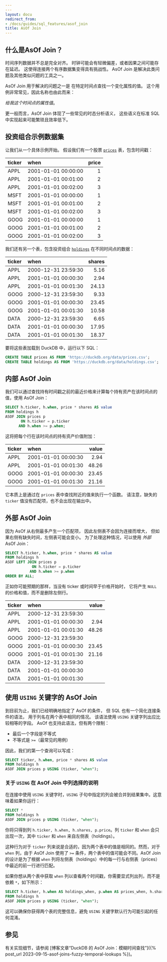```yaml
---
---
layout: docu
redirect_from:
- /docs/guides/sql_features/asof_join
title: AsOf Join
---
```


## 什么是AsOf Join？

时间序列数据并不总是完全对齐。
时钟可能会有轻微偏差，或者因果之间可能存在延迟。
这使得连接两个有序数据集变得具有挑战性。
AsOf Join 是解决此类问题及其他类似问题的工具之一。

AsOf Join 用于解决的问题之一是
在特定时间点查找一个变化属性的值。
这个用例非常常见，因此名称也由此而来：

_给我这个时间点的属性值_。

更一般而言，AsOf Join 体现了一些常见的时态分析语义，
这些语义在标准 SQL 中实现起来可能繁琐且效率低下。

## 投资组合示例数据集

让我们从一个具体示例开始。
假设我们有一个股票 [`prices`](/data/prices.csv) 表，包含时间戳：

| ticker | when | price |
| :----- | :--- | ----: |
| APPL   | 2001-01-01 00:00:00 | 1 |
| APPL   | 2001-01-01 00:01:00 | 2 |
| APPL   | 2001-01-01 00:02:00 | 3 |
| MSFT   | 2001-01-01 00:00:00 | 1 |
| MSFT   | 2001-01-01 00:01:00 | 2 |
| MSFT   | 2001-01-01 00:02:00 | 3 |
| GOOG   | 2001-01-01 00:00:00 | 1 |
| GOOG   | 2001-01-01 00:01:00 | 2 |
| GOOG   | 2001-01-01 00:02:00 | 3 |

我们还有另一个表，包含投资组合 [`holdings`](/data/holdings.csv) 在不同时间点的数据：

| ticker | when | shares |
| :----- | :--- | -----: |
| APPL   | 2000-12-31 23:59:30 | 5.16   |
| APPL   | 2001-01-01 00:00:30 | 2.94   |
| APPL   | 2001-01-01 00:01:30 | 24.13  |
| GOOG   | 2000-12-31 23:59:30 | 9.33   |
| GOOG   | 2001-01-01 00:00:30 | 23.45  |
| GOOG   | 2001-01-01 00:01:30 | 10.58  |
| DATA   | 2000-12-31 23:59:30 | 6.65   |
| DATA   | 2001-01-01 00:00:30 | 17.95  |
| DATA   | 2001-01-01 00:01:30 | 18.37  |

要将这些表加载到 DuckDB 中，运行以下 SQL：

```sql
CREATE TABLE prices AS FROM 'https://duckdb.org/data/prices.csv';
CREATE TABLE holdings AS FROM 'https://duckdb.org/data/holdings.csv';
```

## 内部 AsOf Join

我们可以通过查找持有时间戳之前的最近价格来计算每个持有资产在该时间点的值，使用 AsOf Join：

```sql
SELECT h.ticker, h.when, price * shares AS value
FROM holdings h
ASOF JOIN prices p
       ON h.ticker = p.ticker
      AND h.when >= p.when;
```

这将把每个行在该时间点的持有资产价值附加：

| ticker | when | value |
| :----- | :--- | ----: |
| APPL   | 2001-01-01 00:00:30 | 2.94  |
| APPL   | 2001-01-01 00:01:30 | 48.26 |
| GOOG   | 2001-01-01 00:00:30 | 23.45 |
| GOOG   | 2001-01-01 00:01:30 | 21.16 |

它本质上是通过在 `prices` 表中查找附近的值来执行一个函数。
请注意，缺失的 `ticker` 值没有匹配项，也不会出现在输出中。

## 外部 AsOf Join

因为 AsOf 从右侧最多产生一个匹配项，
因此左侧表不会因为连接而增大，
但如果右侧有缺失时间，左侧表可能会变小。
为了处理这种情况，可以使用 *外部* AsOf Join：

```sql
SELECT h.ticker, h.when, price * shares AS value
FROM holdings h
ASOF LEFT JOIN prices p
            ON h.ticker = p.ticker
           AND h.when >= p.when
ORDER BY ALL;
```

正如你可能预期的那样，当没有 ticker 或时间早于价格开始时，
它将产生 `NULL` 的价格和值，而不是删除左侧行。

| ticker | when | value |
| :----- | :--- | ----: |
| APPL   | 2000-12-31 23:59:30 |       |
| APPL   | 2001-01-01 00:00:30 | 2.94  |
| APPL   | 2001-01-01 00:01:30 | 48.26 |
| GOOG   | 2000-12-31 23:59:30 |       |
| GOOG   | 2001-01-01 00:00:30 | 23.45 |
| GOOG   | 2001-01-01 00:01:30 | 21.16 |
| DATA   | 2000-12-31 23:59:30 |       |
| DATA   | 2001-01-01 00:00:30 |       |
| DATA   | 2001-01-01 00:01:30 |       |

## 使用 `USING` 关键字的 AsOf Join

到目前为止，我们已经明确地指定了 AsOf 的条件，
但 SQL 也有一个简化连接条件的语法，
用于列名在两个表中相同的情况。
该语法使用 `USING` 关键字列出应比较相等的字段。
AsOf 也支持此语法，但有两个限制：

* 最后一个字段是不等式
* 不等式是 `>=`（最常见的用例）

因此，我们的第一个查询可以写成：

```sql
SELECT ticker, h.when, price * shares AS value
FROM holdings h
ASOF JOIN prices p USING (ticker, "when");
```

### 关于 `USING` 在 AsOf Join 中列选择的说明

在连接中使用 `USING` 关键字时，`USING` 子句中指定的列会被合并到结果集中。这意味着如果你运行：

```sql
SELECT *
FROM holdings h
ASOF JOIN prices p USING (ticker, "when");
```

你将只得到列 `h.ticker, h.when, h.shares, p.price`。列 `ticker` 和 `when` 会只出现一次，其中 `ticker` 和 `when` 来自左侧表（holdings）。

这种行为对于 `ticker` 列来说是合适的，因为两个表中的值是相同的。然而，对于 `when` 列，由于 AsOf Join 使用了 `>=` 条件，两个表中的值可能会不同。AsOf Join 的设计是为了根据 `when` 列将左侧表（holdings）中的每一行与右侧表（prices）中最近的前一行进行匹配。

如果你想从两个表中获取 `when` 列以查看两个时间戳，你需要显式列出列，而不是依赖 `*`，如下所示：

```sql
SELECT h.ticker, h.when AS holdings_when, p.when AS prices_when, h.shares, p.price
FROM holdings h
ASOF JOIN prices p USING (ticker, "when");
```

这可以确保你获得两个表的完整信息，避免 `USING` 关键字默认行为可能引起的任何混淆。

## 参见

有关实现细节，请参阅 [博客文章“DuckDB 的 AsOf Join：模糊时间查找”]({% post_url 2023-09-15-asof-joins-fuzzy-temporal-lookups %})。